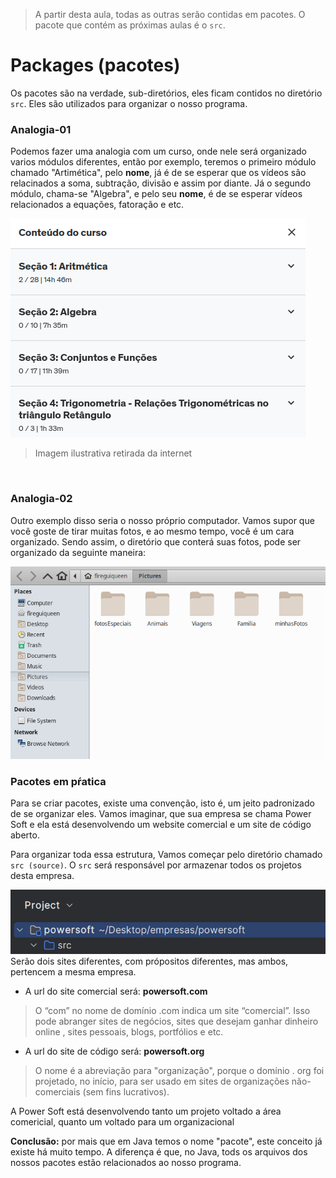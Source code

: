 > A partir desta aula, todas as outras serão contidas em pacotes. O pacote que contém as próximas aulas é o `src`. 

# Packages (pacotes)
Os pacotes são na verdade, sub-diretórios, eles ficam contidos no diretório `src`. Eles são 
utilizados para organizar o nosso programa. 

### Analogia-01
Podemos fazer uma analogia com um curso, onde nele será organizado varios módulos diferentes, então por exemplo,
teremos o primeiro módulo chamado "Artimética", pelo __nome__, já é de se esperar que os vídeos são relacinados a soma, subtração, divisão e assim por diante.
Já o segundo módulo, chama-se "Algebra", e pelo seu __nome__, é de se esperar vídeos relacionados a equações, fatoração e etc.

![analogia-01](./others/explicacaoPackges.png)
> Imagem ilustrativa retirada da internet

<br>

### Analogia-02
Outro exemplo disso seria o nosso próprio computador. Vamos supor que você goste de tirar muitas
fotos, e ao mesmo tempo, você é um cara organizado. Sendo assim, o diretório que conterá suas fotos, pode ser
organizado da seguinte maneira:

![analogia-02](./others/img.png)

### Pacotes em pŕatica
Para se criar pacotes, existe uma convenção, isto é, um jeito padronizado de se organizar eles.
Vamos imaginar, que sua empresa se chama Power Soft e ela está desenvolvendo um website comercial e um site
de código aberto. 

Para organizar toda essa estrutura, Vamos começar pelo diretório chamado `src (source)`.
O `src` será responsável por armazenar todos os projetos desta empresa.

![explicacao-src](others/src.png)
Serão dois sites diferentes, com própositos diferentes, mas ambos, pertencem a mesma empresa. 

- A url do site comercial será: __powersoft.com__ 
> O “com” no nome de domínio .com indica um site “comercial”. Isso pode abranger sites de negócios, sites que desejam ganhar dinheiro online , sites pessoais, blogs, portfólios e etc.

- A url do site de código será: __powersoft.org__
> O nome é a abreviação para "organização", porque o domínio . org foi projetado, no início, para ser usado em sites de organizações não-comerciais (sem fins lucrativos).

 A Power Soft está desenvolvendo tanto um projeto
voltado a área comericial, quanto um voltado para um organizacional



__Conclusão:__ por mais que em Java temos o nome "pacote", este conceito já existe há muito tempo.
A diferença é que, no Java, tods os arquivos dos nossos pacotes estão relacionados ao nosso programa.

